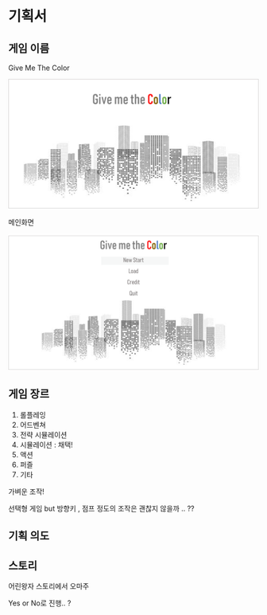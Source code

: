 기획서
===

게임 이름
---
Give Me The Color

![](./img/GiveMeTheColor.png)

메인화면

![](./img/main.png)


게임 장르
---

1. 롤플레잉
2. 어드벤쳐
3. 전략 시뮬레이션
4. 시뮬레이션 : 채택!
5. 액션
6. 퍼즐
7. 기타

가벼운 조작!

선택형 게임 but 방향키 , 점프 정도의 조작은 괜찮지 않을까 .. ??


기획 의도
---

스토리
---
어린왕자 스토리에서 오마주

Yes or No로 진행.. ?


